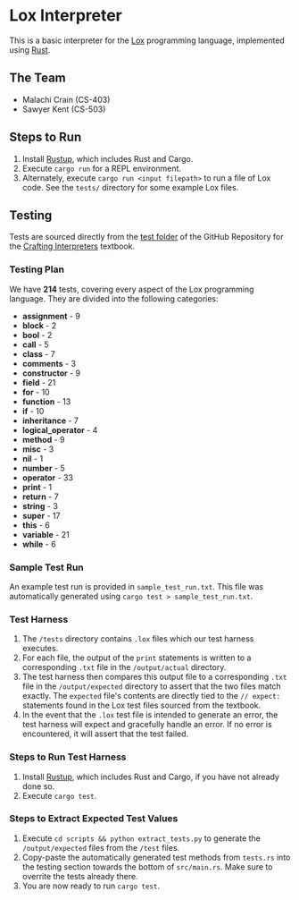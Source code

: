 # Lox Interpreter

This is a basic interpreter for the [Lox](https://craftinginterpreters.com/the-lox-language.html) programming language, implemented using [Rust](https://www.rust-lang.org/).

## The Team

- Malachi Crain (CS-403)
- Sawyer Kent (CS-503)

## Steps to Run

1. Install [Rustup](https://www.rust-lang.org/learn/get-started), which includes Rust and Cargo.
2. Execute `cargo run` for a REPL environment.
3. Alternately, execute `cargo run <input filepath>` to run a file of Lox code. See the `tests/` directory for some example Lox files.

## Testing

Tests are sourced directly from the [test folder](https://github.com/munificent/craftinginterpreters/tree/master/test) of the GitHub Repository for the [Crafting Interpreters](https://craftinginterpreters.com/index.html) textbook.

### Testing Plan

We have **214** tests, covering every aspect of the Lox programming language. They are divided into the following categories:
* **assignment** - 9
* **block** - 2
* **bool** - 2
* **call** - 5
* **class** - 7
* **comments** - 3
* **constructor** - 9
* **field** - 21
* **for** - 10
* **function** - 13
* **if** - 10
* **inheritance** - 7
* **logical_operator** - 4
* **method** - 9
* **misc** - 3
* **nil** - 1
* **number** - 5
* **operator** - 33
* **print** - 1
* **return** - 7
* **string** - 3
* **super** - 17
* **this** - 6
* **variable** - 21
* **while** - 6

### Sample Test Run

An example test run is provided in `sample_test_run.txt`. This file was automatically generated using `cargo test > sample_test_run.txt`.

### Test Harness

1. The `/tests` directory contains `.lox` files which our test harness executes.
2. For each file, the output of the `print` statements is written to a corresponding `.txt` file in the `/output/actual` directory.
3. The test harness then compares this output file to a corresponding `.txt` file in the `/output/expected` directory to assert that the two files match exactly. The `expected` file's contents are directly tied to the `// expect:` statements found in the Lox test files sourced from the textbook.
4. In the event that the `.lox` test file is intended to generate an error, the test harness will expect and gracefully handle an error. If no error is encountered, it will assert that the test failed.

### Steps to Run Test Harness

1. Install [Rustup](https://www.rust-lang.org/learn/get-started), which includes Rust and Cargo, if you have not already done so.
2. Execute `cargo test`.

### Steps to Extract Expected Test Values

1. Execute `cd scripts && python extract_tests.py` to generate the `/output/expected` files from the `/test` files.
2. Copy-paste the automatically generated test methods from `tests.rs` into the testing section towards the bottom of `src/main.rs`. Make sure to overrite the tests already there.
3. You are now ready to run `cargo test`.